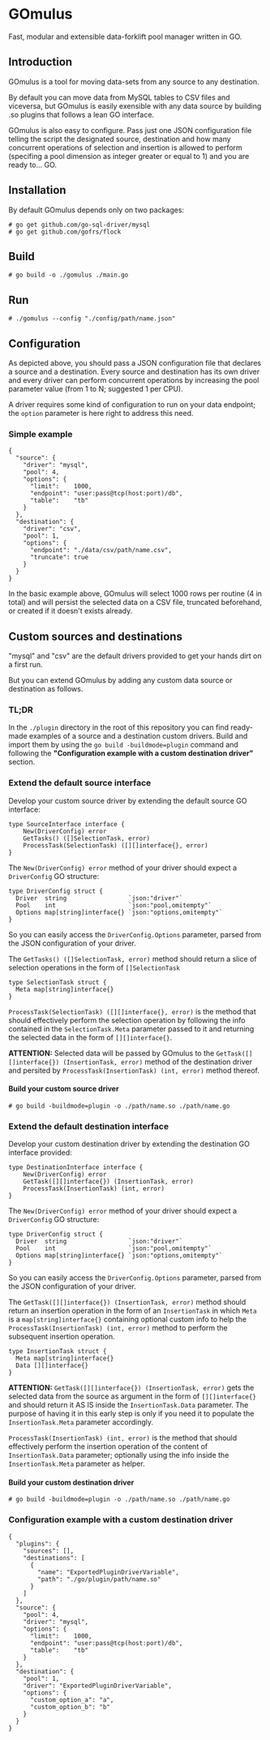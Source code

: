 # GOmulus

Fast, modular and extensible data-forklift pool manager written in GO.

## Introduction

GOmulus is a tool for moving data-sets from any source to any destination.

By default you can move data from MySQL tables to CSV files and viceversa, but GOmulus is easily exensible with any data source by building .so plugins that follows a lean GO interface.

GOmulus is also easy to configure. Pass just one JSON configuration file telling the script the designated source, destination and how many concurrent operations of selection and insertion is allowed to perform (specifing a pool dimension as integer greater or equal to 1) and you are ready to... GO.

## Installation

By default GOmulus depends only on two packages:

    # go get github.com/go-sql-driver/mysql
    # go get github.com/gofrs/flock

## Build

    # go build -o ./gomulus ./main.go

## Run

    # ./gomulus --config "./config/path/name.json"

## Configuration

As depicted above, you should pass a JSON configuration file that declares a source and a destination.
Every source and destination has its own driver and every driver can perform concurrent operations by increasing the pool parameter value (from 1 to N; suggested 1 per CPU).

A driver requires some kind of configuration to run on your data endpoint; the `option` parameter is here right to address this need.

### Simple example

    {
      "source": {
        "driver": "mysql",
        "pool": 4,
        "options": {
          "limit":    1000,
          "endpoint": "user:pass@tcp(host:port)/db",
          "table":    "tb"
        }
      },
      "destination": {
        "driver": "csv",
        "pool": 1,
        "options": {
          "endpoint": "./data/csv/path/name.csv",
          "truncate": true
        }
      }
    }

In the basic example above, GOmulus will select 1000 rows per routine (4 in total) and will persist the selected data on a CSV file, truncated beforehand, or created if it doesn't exists already.

## Custom sources and destinations

"mysql" and "csv" are the default drivers provided to get your hands dirt on a first run.

But you can extend GOmulus by adding any custom data source or destination as follows.

### TL;DR

In the `./plugin` directory in the root of this repository you can find ready-made examples of a source and a destination custom drivers. Build and import them by using the `go build -buildmode=plugin` command and following the __"Configuration example with a custom destination driver"__ section.

### Extend the default source interface

Develop your custom source driver by extending the default source GO interface:

    type SourceInterface interface {
        New(DriverConfig) error
        GetTasks() ([]SelectionTask, error)
        ProcessTask(SelectionTask) ([][]interface{}, error)
    }

The `New(DriverConfig) error` method of your driver should expect a `DriverConfig` GO structure:

    type DriverConfig struct {
      Driver  string                 `json:"driver"`
      Pool    int                    `json:"pool,omitempty"`
      Options map[string]interface{} `json:"options,omitempty"`
    }
    
So you can easily access the `DriverConfig.Options` parameter, parsed from the JSON configuration of your driver.

The `GetTasks() ([]SelectionTask, error)` method should return a slice of selection operations in the form of `[]SelectionTask`

    type SelectionTask struct {
      Meta map[string]interface{}
    }


`ProcessTask(SelectionTask) ([][]interface{}, error)` is the method that should effectively perform the selection operation by following the info contained in the `SelectionTask.Meta` parameter passed to it and returning the selected data in the form of `[][]interface{}`.

__ATTENTION:__
Selected data will be passed by GOmulus to the `GetTask([][]interface{}) (InsertionTask, error)` method of the destination driver and persited by `ProcessTask(InsertionTask) (int, error)` method thereof.

#### Build your custom source driver
    
    # go build -buildmode=plugin -o ./path/name.so ./path/name.go
    
### Extend the default destination interface

Develop your custom destination driver by extending the destination GO interface provided:

    type DestinationInterface interface {
        New(DriverConfig) error
        GetTask([][]interface{}) (InsertionTask, error)
        ProcessTask(InsertionTask) (int, error)
    }
    
The `New(DriverConfig) error` method of your driver should expect a `DriverConfig` GO structure:

    type DriverConfig struct {
      Driver  string                 `json:"driver"`
      Pool    int                    `json:"pool,omitempty"`
      Options map[string]interface{} `json:"options,omitempty"`
    }
    
So you can easily access the `DriverConfig.Options` parameter, parsed from the JSON configuration of your driver.

The `GetTask([][]interface{}) (InsertionTask, error)` method should return an insertion operation in the form of an `InsertionTask` in which `Meta` is a `map[string]interface{}` containing optional custom info to help the `ProcessTask(InsertionTask) (int, error)` method to perform the subsequent insertion operation.

    type InsertionTask struct {
      Meta map[string]interface{}
      Data [][]interface{}
    }

__ATTENTION:__
`GetTask([][]interface{}) (InsertionTask, error)` gets the selected data from the source as argument in the form of `[][]interface{}` and should return it AS IS inside the `InsertionTask.Data` parameter. The purpose of having it in this early step is only if you need it to populate the `InsertionTask.Meta` parameter accordingly.

`ProcessTask(InsertionTask) (int, error)` is the method that should effectively perform the insertion operation of the content of `InsertionTask.Data` parameter; optionally using the info inside the `InsertionTask.Meta` parameter as helper.

#### Build your custom destination driver
    
    # go build -buildmode=plugin -o ./path/name.so ./path/name.go
    
### Configuration example with a custom destination driver

    {
      "plugins": {
        "sources": [],
        "destinations": [
          {
            "name": "ExportedPluginDriverVariable",
            "path": "./go/plugin/path/name.so"
          }
        ]
      },
      "source": {
        "pool": 4,
        "driver": "mysql",
        "options": {
          "limit":    1000,
          "endpoint": "user:pass@tcp(host:port)/db",
          "table":    "tb"
        }
      },
      "destination": {
        "pool": 1,
        "driver": "ExportedPluginDriverVariable",
        "options": {
          "custom_option_a": "a",
          "custom_option_b": "b"
        }
      }
    }
